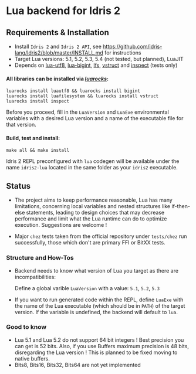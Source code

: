 # Lua backend for Idris 2

## Requirements & Installation
- Install `Idris 2` and `Idris 2 API`, see https://github.com/idris-lang/Idris2/blob/master/INSTALL.md for instructions
- Target Lua versions: 5.1, 5.2, 5.3, 5.4 (not tested, but planned), LuaJIT
- Depends on [lua-utf8](https://github.com/starwing/luautf8.git), [lua-bigint](https://github.com/JorjBauer/lua-bigint.git),
  [lfs](https://keplerproject.github.io/luafilesystem/manual.html), [vstruct](https://github.com/ToxicFrog/vstruct) and
  [inspect](https://github.com/kikito/inspect.lua) (tests only)



#### All libraries can be installed via [*luarocks*](https://luarocks.org):

  ```
  luarocks install luautf8 && luarocks install bigint
  luarocks install luafilesystem && luarocks install vstruct
  luarocks install inspect
  ```

  Before you proceed, fill in the `LuaVersion` and `LuaExe` environmental variables with a desired Lua version and a name of the executable file for that version.

#### Build, test and install:

  `make all && make install`

  Idris 2 REPL preconfigured with `lua` codegen will be available under the name `idris2-lua` located in the same folder as your `idris2` executable.

## Status
 - The project aims to keep performance reasonable, Lua has many limitations, concerning
   local variables and nested structures like if-then-else statements,
   leading to design choices that may decrease performance and limit what the Lua runtime can do to optimize execution.
   Suggestions are welcome !

 - Major `chez` tests taken from the official repository under `tests/chez` run successfully, those which don't are primary FFI or BitXX tests.

### Structure and How-Tos
 - Backend needs to know what version of Lua you target as there are incompatibilities:

   Define a global varible `LuaVersion` with a value: `5.1`, `5.2`, `5.3`
 - If you want to run generated code within the REPL, define `LuaExe` with the name of the Lua executable (which should be in `PATH`) of the target version.
   If the variable is undefined, the backend will default to `lua`.


### Good to know
 - Lua 5.1 and Lua 5.2 do not support 64 bit integers !
   Best precision you can get is 52 bits.
   Also, if you use Buffers maximum precision is 48 bits, disregarding the Lua version !
   This is planned to be fixed moving to native buffers.
 - Bits8, Bits16, Bits32, Bits64 are not yet implemented
